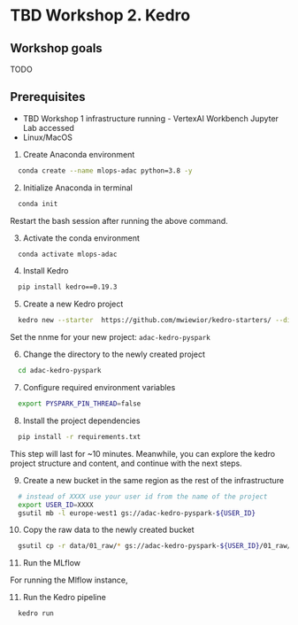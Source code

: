 # TBD Workshop 2. Kedro

## Workshop goals

TODO
## Prerequisites
* TBD Workshop 1 infrastructure running - VertexAI Workbench Jupyter Lab accessed
* Linux/MacOS

1. Create Anaconda environment

```bash 
  conda create --name mlops-adac python=3.8 -y
```

2. Initialize Anaconda in terminal

```bash
  conda init
```
Restart the bash session after running the above command.

3. Activate the conda environment

```bash
  conda activate mlops-adac
```

4. Install Kedro

```bash
  pip install kedro==0.19.3
```

5. Create a new Kedro project

```bash
  kedro new --starter  https://github.com/mwiewior/kedro-starters/ --directory spaceflights-pyspark-mlflow --checkout spaceflights-pyspark-mlflow
```

Set the nnme for your new project: `adac-kedro-pyspark`

6. Change the directory to the newly created project

```bash
  cd adac-kedro-pyspark
```

7. Configure required environment variables

```bash
  export PYSPARK_PIN_THREAD=false
```


8. Install the project dependencies

```bash
  pip install -r requirements.txt
```

This step will last for ~10 minutes. Meanwhile, you can explore the kedro project structure and content, and continue with the next steps.

9. Create a new bucket in the same region as the rest of the infrastructure

```bash
  # instead of XXXX use your user id from the name of the project
  export USER_ID=XXXX
  gsutil mb -l europe-west1 gs://adac-kedro-pyspark-${USER_ID}
```

10. Copy the raw data to the newly created bucket

```bash
  gsutil cp -r data/01_raw/* gs://adac-kedro-pyspark-${USER_ID}/01_raw/
```

11. Run the MLflow

For running the Mlflow instance, 

11. Run the Kedro pipeline

```bash
  kedro run
```
